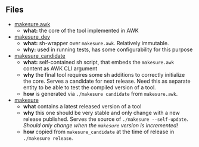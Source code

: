 ## Files

- [makesure.awk](../makesure.awk) 
  - **what:** the core of the tool implemented in AWK
- [makesure_dev](../makesure_dev) 
  - **what:** sh-wrapper over `makesure.awk`. Relatively immutable. 
  - **why:** used in running tests, has some configurability for this purpose
- [makesure_candidate](../makesure_candidate)
  - **what:** self-contained sh script, that embeds the `makesure.awk` content as AWK CLI argument
  - **why** the final tool requires some sh additions to correctly initialize the core. Serves a candidate for next release. Need this as separate entity to be able to test the compiled version of a tool.
  - **how** is generated via `./makesure candidate` from `makesure.awk`.
- [makesure](../makesure)
  - **what** contains a latest released version of a tool
  - **why** this one should be very stable and only change with a new release published. Serves the source of `./makesure --self-update`. *Should only change when the `makesure` version is incremented!*
  - **how** copied from `makesure_candidate` at the time of release in `./makesure release`.